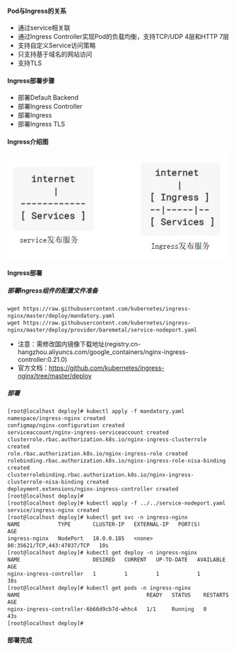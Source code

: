 #### Pod与Ingress的关系

- 通过service相关联
- 通过Ingress Controller实现Pod的负载均衡，支持TCP/UDP 4层和HTTP 7层
- 支持自定义Service访问策略
- 只支持基于域名的网站访问
- 支持TLS

#### Ingress部署步骤

- 部署Default Backend
- 部署Ingress Controller
- 部署Ingress
- 部署Ingress TLS

#### Ingress介绍图

![image](https://github.com/hdpingshao/ops/blob/master/kubernetes/images/7-1.jpg)

#### Ingress部署

##### 部署Ingress组件的配置文件准备

    wget https://raw.githubusercontent.com/kubernetes/ingress-nginx/master/deploy/mandatory.yaml
    wget https://raw.githubusercontent.com/kubernetes/ingress-nginx/master/deploy/provider/baremetal/service-nodeport.yaml
    
- 注意：需修改国内镜像下载地址(registry.cn-hangzhou.aliyuncs.com/google_containers/nginx-ingress-controller:0.21.0)
- 官方文档：https://github.com/kubernetes/ingress-nginx/tree/master/deploy

##### 部署

	[root@localhost deploy]# kubectl apply -f mandatory.yaml 
	namespace/ingress-nginx created
	configmap/nginx-configuration created
	serviceaccount/nginx-ingress-serviceaccount created
	clusterrole.rbac.authorization.k8s.io/nginx-ingress-clusterrole created
	role.rbac.authorization.k8s.io/nginx-ingress-role created
	rolebinding.rbac.authorization.k8s.io/nginx-ingress-role-nisa-binding created
	clusterrolebinding.rbac.authorization.k8s.io/nginx-ingress-clusterrole-nisa-binding created
	deployment.extensions/nginx-ingress-controller created
	[root@localhost deploy]# 
	[root@localhost deploy]# kubectl apply -f ../../service-nodeport.yaml 
	service/ingress-nginx created
	[root@localhost deploy]# kubectl get svc -n ingress-nginx
	NAME            TYPE       CLUSTER-IP   EXTERNAL-IP   PORT(S)                      AGE
	ingress-nginx   NodePort   10.0.0.185   <none>        80:35621/TCP,443:47037/TCP   10s
	[root@localhost deploy]# kubectl get deploy -n ingress-nginx
	NAME                       DESIRED   CURRENT   UP-TO-DATE   AVAILABLE   AGE
	nginx-ingress-controller   1         1         1            1           38s
	[root@localhost deploy]# kubectl get pods -n ingress-nginx
	NAME                                        READY   STATUS    RESTARTS   AGE
	nginx-ingress-controller-6b66d9cb7d-whhc4   1/1     Running   0          43s
	[root@localhost deploy]# 

#### 部署完成
